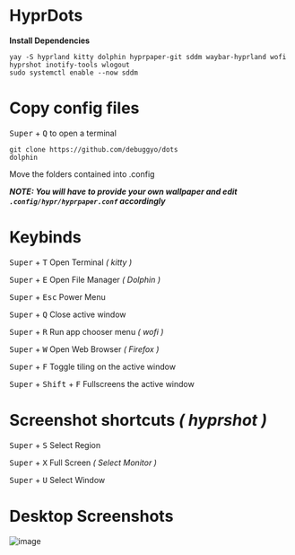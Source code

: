# HyprDots

**Install Dependencies**

```
yay -S hyprland kitty dolphin hyprpaper-git sddm waybar-hyprland wofi hyprshot inotify-tools wlogout
sudo systemctl enable --now sddm
```

# Copy config files

<kbd>Super</kbd> + <kbd>Q</kbd> to open a terminal
```
git clone https://github.com/debuggyo/dots
dolphin
```
Move the folders contained into .config

***NOTE: You will have to provide your own wallpaper and edit `.config/hypr/hyprpaper.conf` accordingly***


# Keybinds

<kbd>Super</kbd> + <kbd>T</kbd>				Open Terminal *( kitty )*                             
                      
<kbd>Super</kbd> + <kbd>E</kbd>       Open File Manager *( Dolphin )*                          
                      
<kbd>Super</kbd> + <kbd>Esc</kbd>     Power Menu                          
                    
<kbd>Super</kbd> + <kbd>Q</kbd>       Close active window                                    
                    
<kbd>Super</kbd> + <kbd>R</kbd>       Run app chooser menu *( wofi )*                       
                    
<kbd>Super</kbd> + <kbd>W</kbd>       Open Web Browser *( Firefox )*                         

<kbd>Super</kbd> + <kbd>F</kbd>       Toggle tiling on the active window

<kbd>Super</kbd> + <kbd>Shift</kbd> + <kbd>F</kbd>       Fullscreens the active window

# Screenshot shortcuts *( hyprshot )*

<kbd>Super</kbd> + <kbd>S</kbd>       Select Region

<kbd>Super</kbd> + <kbd>X</kbd>       Full Screen *( Select Monitor )*

<kbd>Super</kbd> + <kbd>U</kbd>       Select Window

# Desktop Screenshots
![image](https://github.com/debuggyo/hyprdots/assets/96699361/fe1c7636-acc9-4822-8823-7104d7f50d38)
